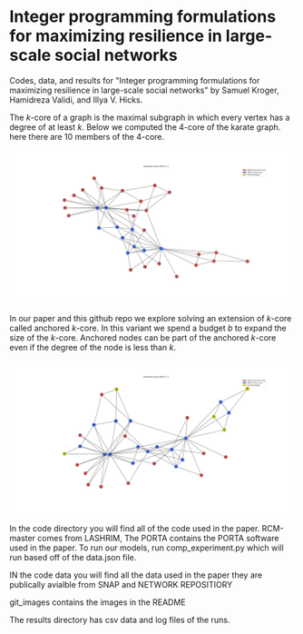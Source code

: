 # Integer programming formulations for maximizing resilience in large-scale social networks

Codes, data, and results for "Integer programming formulations for maximizing resilience in large-scale social networks" by Samuel Kroger, Hamidreza Validi, and Illya V. Hicks.

The $k$-core of a graph is the maximal subgraph in which every vertex has a degree of at least $k$.
Below we computed the $4$-core of the karate graph. here there are 10 members of the $4$-core.

![Figure 1](git_images/karate_k4b0.png?raw=true "The 4-core of the karate graph")

In our paper and this github repo we explore solving an extension of $k$-core called anchored $k$-core.
In this variant we spend a budget $b$ to expand the size of the $k$-core.
Anchored nodes can be part of the anchored $k$-core even if the degree of the node is less than $k$.

![Figure 2](git_images/karate_k4b5.png?raw=true "The Anchored 4-core with budget 5 of the karate graph")

In the code directory you will find all of the code used in the paper. RCM-master comes from LASHRIM,
The PORTA contains the PORTA software used in the paper.
To run our models, run comp_experiment.py which will run based off of the data.json file.

IN the code data you will find all the data used in the paper they are publically avialble from SNAP and NETWORK REPOSITIORY

git_images contains the images in the README

The results directory has csv data and log files of the runs.
